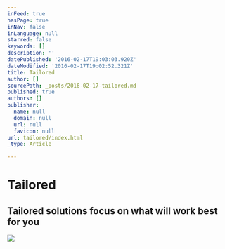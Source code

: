 ```yaml
---
inFeed: true
hasPage: true
inNav: false
inLanguage: null
starred: false
keywords: []
description: ''
datePublished: '2016-02-17T19:03:03.920Z'
dateModified: '2016-02-17T19:02:52.321Z'
title: Tailored
author: []
sourcePath: _posts/2016-02-17-tailored.md
published: true
authors: []
publisher:
  name: null
  domain: null
  url: null
  favicon: null
url: tailored/index.html
_type: Article

---
```

# Tailored

## Tailored solutions focus on what will work best for you
![](https://the-grid-user-content.s3-us-west-2.amazonaws.com/9743cc93-b146-4e8f-817f-20c7cf93614f.jpg)
